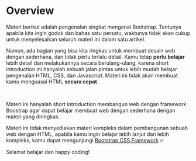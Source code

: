# Overview

Materi berikut adalah pengenalan singkat mengenai Bootstrap. Tentunya apabila kita ingin godok dan bahas satu persatu, waktunya tidak akan cukup untuk menyelesaikan seluruh materi ini dalam satu artikel.

Namun, ada bagian yang bisa kita ringkas untuk membuat desain web dengan sederhana, dan tidak perlu terlalu detail. Kamu tetap **perlu belajar** lebih detail dan melakukannya secara berulang-ulang, karena short introduction ini hanyalah sebuah jalan pintas untuk lebih mudah belajar pengenalan HTML, CSS, dan Javascript. Materi ini tidak akan membuat kamu menguasai HTML **secara cepat**.

<br />

Materi ini hanyalah short introduction membangun web dengan framework Boostrap agar dapat belajar membuat web dengan sederhana dengan materi yang diringkas.

Materi ini tidak menyediakan materi kompleks dalam pembangunan sebuah web dengan HTML, apabila kamu ingin belajar lebih lanjut dan lebih kompleks, kamu dapat mengunjungi [Bootstrap CSS Framework](https://getbootstrap.com/docs/5.0/getting-started/introduction/) 🔥

Selamat belajar dan happy coding!
